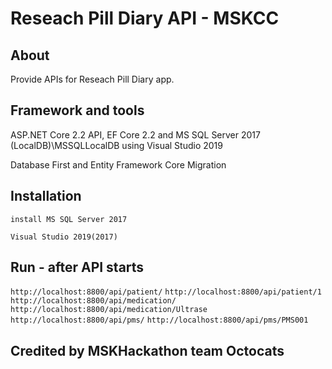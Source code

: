 # Reseach Pill Diary API - MSKCC

## About
Provide APIs for Reseach Pill Diary app.

## Framework and tools
ASP.NET Core 2.2 API, EF Core 2.2 and MS SQL Server 2017 (LocalDB)\MSSQLLocalDB using Visual Studio 2019 

Database First and Entity Framework Core Migration

## Installation
`install MS SQL Server 2017` 

`Visual Studio 2019(2017)` 

## Run - after API starts
`http://localhost:8800/api/patient/`
`http://localhost:8800/api/patient/1`
`http://localhost:8800/api/medication/`
`http://localhost:8800/api/medication/Ultrase`
`http://localhost:8800/api/pms/`
`http://localhost:8800/api/pms/PMS001`


## Credited by MSKHackathon team Octocats